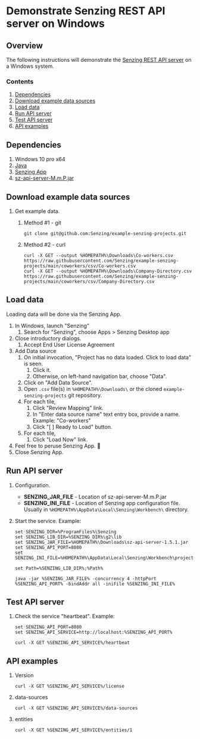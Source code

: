 # Demonstrate Senzing REST API server on Windows

## Overview

The following instructions will demonstrate the
[Senzing REST API server](https://github.com/Senzing/rest-api-server-java)
on a Windows system.

### Contents

1. [Dependencies](#dependencies)
1. [Download example data sources](#download-example-data-sources)
1. [Load data](#load-data)
1. [Run API server](#run-api-server)
1. [Test API server](#test-api-server)
1. [API examples](#api-examples)

## Dependencies

1. Windows 10 pro x64
1. [Java](../HOWTO/install-java.md)
1. [Senzing App](../HOWTO/install-senzing-app.md#windows)
1. [sz-api-server-M.m.P.jar](https://github.com/Senzing/rest-api-server-java)

## Download example data sources

1. Get example data.

    1. Method #1 - git

        ```console
        git clone git@github.com:Senzing/example-senzing-projects.git
        ```

    1. Method #2 - curl

        ```console
        curl -X GET --output %HOMEPATH%\Downloads\Co-workers.csv https://raw.githubusercontent.com/Senzing/example-senzing-projects/main/coworkers/csv/Co-workers.csv
        curl -X GET --output %HOMEPATH%\Downloads\Company-Directory.csv https://raw.githubusercontent.com/Senzing/example-senzing-projects/main/coworkers/csv/Company-Directory.csv
        ```

## Load data

Loading data will be done via the Senzing App.

1. In Windows, launch "Senzing"
    1. Search for "Senzing", choose Apps > Senzing Desktop app
1. Close introductory dialogs.
    1. Accept End User License Agreement
1. Add Data source
    1. On initial invocation, "Project has no data loaded. Click to load data" is seen.
        1. Click it.
        1. Otherwise, on left-hand navigation bar, choose "Data".
    1. Click on "Add Data Source".
    1. Open `.csv` file(s) in `%HOMEPATH%\Downloads\` or the cloned `example-senzing-projects` git repository.
    1. For each tile,
        1. Click "Review Mapping" link.
        1. In "Enter data source name" text entry box, provide a name.  Example: "Co-workers"
        1. Click "[ ] Ready to Load" button.
    1. For each tile,
        1. Click "Load Now" link.
1. Feel free to peruse Senzing App. :eyes:
1. Close Senzing App.

## Run API server

1. Configuration.

    * **SENZING_JAR_FILE** -
        Location of sz-api-server-M.m.P.jar
    * **SENZING_INI_FILE** -
        Location of Senzing app configuration file.
        Usually in `%HOMEPATH%\AppData\Local\Senzing\Workbench\` directory.

1. Start the service. Example:

    ```console
    set SENZING_DIR=%ProgramFiles%\Senzing
    set SENZING_LIB_DIR=%SENZING_DIR%\g2\lib
    set SENZING_JAR_FILE=%HOMEPATH%\Downloads\sz-api-server-1.5.1.jar
    set SENZING_API_PORT=8080
    set SENZING_INI_FILE=%HOMEPATH%\AppData\Local\Senzing\Workbench\project_1\g2.ini

    set Path=%SENZING_LIB_DIR%;%Path%

    java -jar %SENZING_JAR_FILE% -concurrency 4 -httpPort %SENZING_API_PORT% -bindAddr all -iniFile %SENZING_INI_FILE%
    ```

## Test API server

1. Check the service "heartbeat".  Example:

    ```console
    set SENZING_API_PORT=8080
    set SENZING_API_SERVICE=http://localhost:%SENZING_API_PORT%

    curl -X GET %SENZING_API_SERVICE%/heartbeat
    ```

## API examples

1. Version

    ```console
    curl -X GET %SENZING_API_SERVICE%/license
    ```

1. data-sources

    ```console
    curl -X GET %SENZING_API_SERVICE%/data-sources
    ```

1. entities

    ```console
    curl -X GET %SENZING_API_SERVICE%/entities/1
    ```
